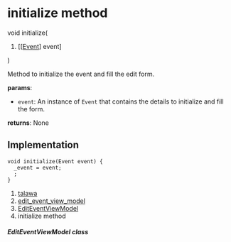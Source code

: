 
<div>

# initialize method

</div>


void initialize(

1.  [[[Event](../../models_events_event_model/Event-class.md)]
    event]

)



Method to initialize the event and fill the edit form.

**params**:

-   `event`: An instance of `Event` that contains the details to
    initialize and fill the form.

**returns**: None



## Implementation

``` language-dart
void initialize(Event event) {
  _event = event;
  ;
}
```







1.  [talawa](../../index.md)
2.  [edit_event_view_model](../../view_model_after_auth_view_models_event_view_models_edit_event_view_model/)
3.  [EditEventViewModel](../../view_model_after_auth_view_models_event_view_models_edit_event_view_model/EditEventViewModel-class.md)
4.  initialize method

##### EditEventViewModel class







